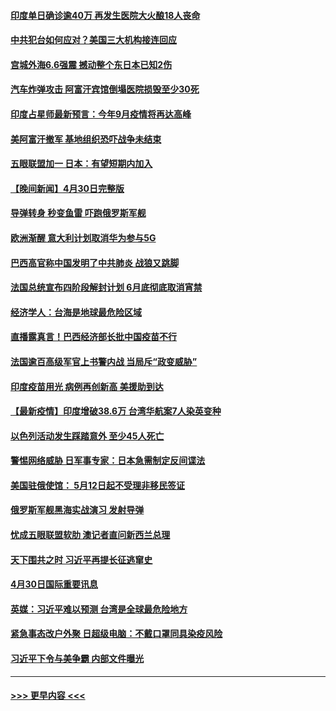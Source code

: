#### [印度单日确诊逾40万 再发生医院大火酿18人丧命](../pages/prog202/a103108440.md?t=05011501) 
#### [中共犯台如何应对？美国三大机构接连回应](../pages/prog202/a103108423.md?t=05011501) 
#### [宫城外海6.6强震 撼动整个东日本已知2伤](../pages/prog202/a103108347.md?t=05011501) 
#### [汽车炸弹攻击 阿富汗宾馆倒塌医院损毁至少30死](../pages/prog202/a103108389.md?t=05011501) 
#### [印度占星师最新预言：今年9月疫情将再达高峰](../pages/prog202/a103108368.md?t=05011501) 
#### [美阿富汗撤军 基地组织恐吓战争未结束](../pages/prog202/a103108030.md?t=05011501) 
#### [五眼联盟加一 日本：有望短期内加入](../pages/prog202/a103108083.md?t=05011501) 
#### [【晚间新闻】4月30日完整版](../pages/prog202/a103108327.md?t=05011501) 
#### [导弹转身 秒变鱼雷 吓跑俄罗斯军舰](../pages/prog202/a103108064.md?t=05011501) 
#### [欧洲渐醒 意大利计划取消华为参与5G](../pages/prog202/a103108199.md?t=05011501) 
#### [巴西高官称中国发明了中共肺炎 战狼又跳脚](../pages/prog202/a103108063.md?t=05011501) 
#### [法国总统宣布四阶段解封计划 6月底彻底取消宵禁](../pages/prog202/a103108070.md?t=05011501) 
#### [经济学人：台海是地球最危险区域](../pages/prog202/a103108131.md?t=05011501) 
#### [直播露真言！巴西经济部长批中国疫苗不行](../pages/prog202/a103108096.md?t=05011501) 
#### [法国逾百高级军官上书警内战 当局斥“政变威胁”](../pages/prog202/a103108017.md?t=05011501) 
#### [印度疫苗用光 病例再创新高 美援助到达](../pages/prog202/a103108054.md?t=05011501) 
#### [【最新疫情】印度增破38.6万 台湾华航案7人染英变种](../pages/prog202/a103108035.md?t=05011501) 
#### [以色列活动发生踩踏意外 至少45人死亡](../pages/prog202/a103107919.md?t=05011501) 
#### [警惕网络威胁 日军事专家：日本急需制定反间谍法](../pages/prog202/a103107912.md?t=05011501) 
#### [美国驻俄使馆： 5月12日起不受理非移民签证](../pages/prog202/a103107903.md?t=05011501) 
#### [俄罗斯军舰黑海实战演习 发射导弹](../pages/prog202/a103107890.md?t=05011501) 
#### [忧成五眼联盟软肋 澳记者直问新西兰总理](../pages/prog202/a103107874.md?t=05011501) 
#### [天下围共之时 习近平再提长征逃窜史](../pages/prog202/a103106493.md?t=05011501) 
#### [4月30日国际重要讯息](../pages/prog202/a103107685.md?t=05011501) 
#### [英媒：习近平难以预测 台湾是全球最危险地方](../pages/prog202/a103107669.md?t=05011501) 
#### [紧急事态改户外聚 日超级电脑：不戴口罩同具染疫风险](../pages/prog202/a103107644.md?t=05011501) 
#### [习近平下令与美争霸 内部文件曝光](../pages/prog202/a103107608.md?t=05011501) 

----
#### [ >>> 更早内容 <<< ](../indexes/prog202-earlier.md)

